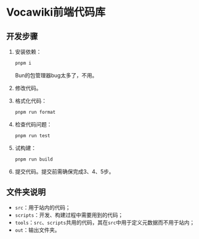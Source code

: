 # Vocawiki前端代码库

## 开发步骤

1. 安装依赖：

   ```bash
   pnpm i
   ```

   Bun的包管理器bug太多了，不用。

2. 修改代码。
3. 格式化代码：

   ```bash
   pnpm run format
   ```

4. 检查代码问题：

   ```bash
   pnpm run test
   ```

5. 试构建：

   ```bash
   pnpm run build
   ```

6. 提交代码。提交前需确保完成3、4、5步。

## 文件夹说明

- `src`：用于站内的代码；
- `scripts`：开发、构建过程中需要用到的代码；
- `tools`：`src`、`scripts`共用的代码，其在`src`中用于定义元数据而不用于站内；
- `out`：输出文件夹。
